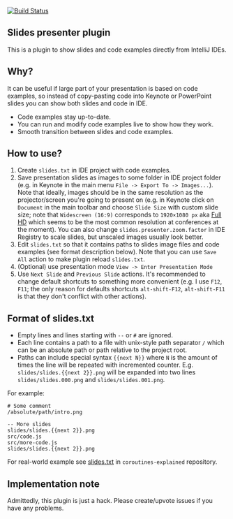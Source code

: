 [![Build Status](https://travis-ci.org/dkandalov/slides-presenter.svg?branch=master)](https://travis-ci.org/dkandalov/slides-presenter)

## Slides presenter plugin
This is a plugin to show slides and code examples directly from IntelliJ IDEs.

## Why?
It can be useful if large part of your presentation is based on code examples, so instead of copy-pasting code into Keynote or PowerPoint slides you can show both slides and code in IDE. 
 
 - Code examples stay up-to-date. 
 - You can run and modify code examples live to show how they work.
 - Smooth transition between slides and code examples.


## How to use?

1. Create `slides.txt` in IDE project with code examples.
2. Save presentation slides as images to some folder in IDE project folder (e.g. in Keynote in the main menu `File -> Export To -> Images...`). Note that ideally, images should be in the same resolution as the projector/screen you're going to present on (e.g. in Keynote click on `Document` in the main toolbar and choose `Slide Size` with custom slide size; note that `Widescreen (16:9)` corresponds to `1920×1080 px` aka [Full HD](https://en.wikipedia.org/wiki/1080p) which seems to be the most common resolution at conferences at the moment). You can also change `slides.presenter.zoom.factor` in IDE Registry to scale slides, but unscaled images usually look better.
3. Edit `slides.txt` so that it contains paths to slides image files and code examples (see format description below). Note that you can use `Save All` action to make plugin reload `slides.txt`.
4. (Optional) use presentation mode `View -> Enter Presentation Mode`
5. Use `Next Slide` and `Previous Slide` actions. It's recommended to change default shortcuts to something more convenient (e.g. I use `F12`, `F11`; the only reason for defaults shortcuts `alt-shift-F12`, `alt-shift-F11` is that they don't conflict with other actions).
 
 
## Format of slides.txt
- Empty lines and lines starting with `--` or `#` are ignored.
- Each line contains a path to a file with unix-style path separator `/` which can be an absolute path or path relative to the project root.  
- Paths can include special syntax `{{next N}}` where `N` is the amount of times the line will be repeated with incremented counter. E.g. `slides/slides.{{next 2}}.png` will be expanded into two lines `slides/slides.000.png` and `slides/slides.001.png`.

For example:
```
# Some comment
/absolute/path/intro.png

-- More slides
slides/slides.{{next 2}}.png
src/code.js
src/more-code.js
slides/slides.{{next 2}}.png
```

For real-world example see [slides.txt](https://github.com/dkandalov/coroutines-explained/blob/b958731f5acd94a8cf3a75e5bcc5578afc7a7547/slides.txt) in `coroutines-explained` repository.


## Implementation note
Admittedly, this plugin is just a hack. Please create/upvote issues if you have any problems.
 